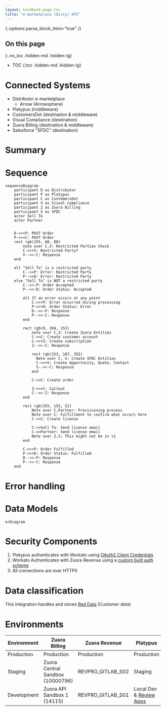 ```yaml
---
layout: handbook-page-toc
title: "e-marketplace (Disty) API"
---
```


{::options parse_block_html="true" /}

<link rel="stylesheet" type="text/css" href="/stylesheets/biztech.css" />

## On this page
{:.no_toc .hidden-md .hidden-lg}

- TOC
{:toc .hidden-md .hidden-lg}

# Connected Systems

- Distributor e-marketplace
  - Arrow (Arrowsphere)
- Platypus (middleware)
- CustomersDot (destination & middleware)
- Visual Compliance (destination)
- Zuora Billing (destination & middleware)
- Salesforce "SFDC" (destination)

# Summary


# Sequence
<div class="x-scrollable">
<div style="width: 1800px;">

```mermaid
sequenceDiagram
    participant D as Distributor
    participant P as Platypus
    participant C as CustomersDot
    participant V as Visual Compliance
    participant Z as Zuora Billing
    participant S as SFDC
    actor Sell To
    actor Partner


    D->>+P: POST Order
    P->>+C: POST Order
    rect rgb(255, 80, 80)
        note over C,V: Restricted Parties Check
        C->>+V: Restricted Party?
        V-->>-C: Response
    end

    alt "Sell To" is a restricted party
        C-->>P: Error: Restricted Party
        P-->>D: Error: Restricted Party
    else "Sell To" is NOT a restricted party
        C-->>-P: Order Accepted
        P-->>-D: Order Status: Accepted

        alt If an error occurs at any point
            C->>+P: Error occurred during processing
            P->>+D: Order Status: Error
            D-->>-P: Response
            P-->>-C: Response
        end

        rect rgb(0, 204, 153)
            note over C,Z: Create Zuora Entities
            C->>C: Create customer account
            C->>+Z: Create subscription
            Z-->>-C: Response

            rect rgb(153, 187, 255)
              Note over C, S: Create SFDC Entities
              C->>+S: Create Opportunity, Quote, Contact
              S-->>-C: Response
            end

            C->>C: Create order

            Z->>+C: Callout
            C-->>-Z: Response
        end

        rect rgb(255, 153, 51)
            Note over C,Partner: Provisioning process
            Note over C: Fulfillment to confirm what occurs here
            C->>C: Create license

            C->>Sell To: Send license email
            C->>Partner: Send license email
            Note over Z,S: This might not be in v1
        end

        C->>+P: Order Fulfilled
        P->>+D: Order Status: Fulfilled
        D-->>-P: Response
        P-->>-C: Response
    end
```

</div>
</div>

# Error handling

# Data Models

```mermaid
erDiagram

```

# Security Components

1. Platypus authenticates with Workato using [OAuth2 Client Credentials](https://docs.workato.com/api-mgmt/oauth2.html#request-access-token)
2. Workato Authenticates with Zuora Revenue using a [custom built auth scheme](https://www.zuora.com/developer/revpro-api/#tag/Authentication)
3. All connections are over HTTPS

# Data classification

This integration handles and stores [Red Data](/handbook/security/data-classification-standard.html#red) (Customer data)

# Environments

| Environment | Zuora Billing                    | Zuora Revenue     | Platypus                | Workato             | Netsuite   |
|-------------|----------------------------------|-------------------|-------------------------|---------------------|------------|
| Production  | Production                       | Production        | Production              | Production          | Production |
| Staging     | Zuora Central Sandbox (10000796) | REVPRO_GITLAB_S02 | Staging                 | Development/Testing | Sandbox 2  |
| Development | Zuora API Sandbox 1 (14115)      | REVPRO_GITLAB_S01 | Local Dev & [Review Apps](https://docs.gitlab.com/ee/ci/review_apps/) | Development         | Sandbox 1  |

